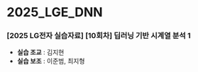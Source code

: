 # 2025_LGE_DNN
### [2025 LG전자 실습자료] [10회차] 딥러닝 기반 시계열 분석 1

- **실습 조교** : 김지현
- **실습 보조** : 이준범, 최지형